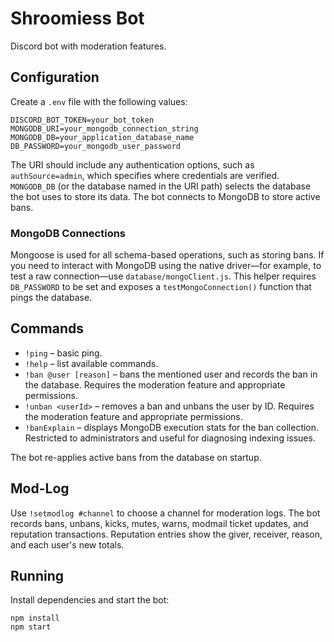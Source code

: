 # Shroomiess Bot

Discord bot with moderation features.

## Configuration

Create a `.env` file with the following values:

```
DISCORD_BOT_TOKEN=your_bot_token
MONGODB_URI=your_mongodb_connection_string
MONGODB_DB=your_application_database_name
DB_PASSWORD=your_mongodb_user_password
```

The URI should include any authentication options, such as `authSource=admin`,
which specifies where credentials are verified. `MONGODB_DB` (or the database
named in the URI path) selects the database the bot uses to store its data. The
bot connects to MongoDB to store active bans.

### MongoDB Connections

Mongoose is used for all schema-based operations, such as storing bans. If you need
to interact with MongoDB using the native driver—for example, to test a raw
connection—use `database/mongoClient.js`. This helper requires `DB_PASSWORD` to
be set and exposes a `testMongoConnection()` function that pings the database.

## Commands

- `!ping` – basic ping.
- `!help` – list available commands.
- `!ban @user [reason]` – bans the mentioned user and records the ban in the database. Requires the moderation feature and appropriate permissions.
- `!unban <userId>` – removes a ban and unbans the user by ID. Requires the moderation feature and appropriate permissions.
- `!banExplain` – displays MongoDB execution stats for the ban collection. Restricted to administrators and useful for diagnosing indexing issues.

The bot re-applies active bans from the database on startup.

## Mod-Log

Use `!setmodlog #channel` to choose a channel for moderation logs. The bot records
bans, unbans, kicks, mutes, warns, modmail ticket updates, and reputation
transactions. Reputation entries show the giver, receiver, reason, and each
user's new totals.

## Running

Install dependencies and start the bot:

```
npm install
npm start
```
